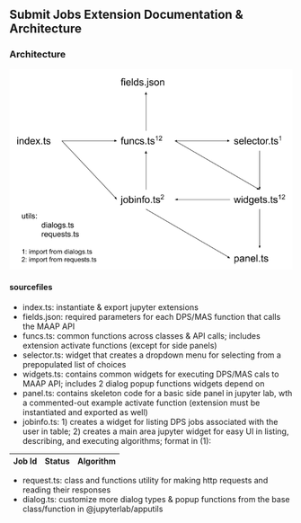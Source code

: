 ## Submit Jobs Extension Documentation & Architecture
### Architecture
![architecture diagram](submit_jobs_architecture.png)

#### sourcefiles
- index.ts: instantiate & export jupyter extensions
- fields.json: required parameters for each DPS/MAS function that calls the MAAP API
- funcs.ts: common functions across classes & API calls; includes extension activate functions (except for side panels)
- selector.ts: widget that creates a dropdown menu for selecting from a prepopulated list of choices
- widgets.ts: contains common widgets for executing DPS/MAS cals to MAAP API; includes 2 dialog popup functions widgets depend on
- panel.ts: contains skeleton code for a basic side panel in jupyter lab, wth a commented-out example activate function (extension must be instantiated and exported as well)
- jobinfo.ts: 1) creates a widget for listing DPS jobs associated with the user in table; 2) creates a main area jupyter widget for easy UI in listing, describing, and executing algorithms; format in (1):

| Job Id | Status | Algorithm |
| ------ | ------ | --------- |

- request.ts: class and functions utility for making http requests and reading their responses
- dialog.ts: customize more dialog types & popup functions from the base class/function in @jupyterlab/apputils